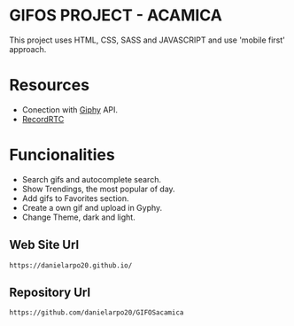 # GIFOS PROJECT - ACAMICA

This project uses HTML, CSS, SASS and JAVASCRIPT and use 'mobile first' approach.

# Resources

- Conection with [Giphy](https://giphy.com/) API.
- [RecordRTC](https://recordrtc.org/)

# Funcionalities

- Search gifs and autocomplete search.
- Show Trendings, the most popular of day.
- Add gifs to Favorites section.
- Create a own gif and upload in Gyphy.
- Change Theme, dark and light.

## Web Site Url

```
https://danielarpo20.github.io/	
```

## Repository Url

```
https://github.com/danielarpo20/GIFOSacamica
```
